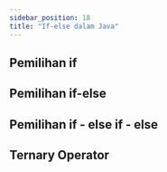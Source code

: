 ```yaml
---
sidebar_position: 18
title: "If-else dalam Java"
---
```


## Pemilihan if

## Pemilihan if-else

## Pemilihan if - else if - else

## Ternary Operator